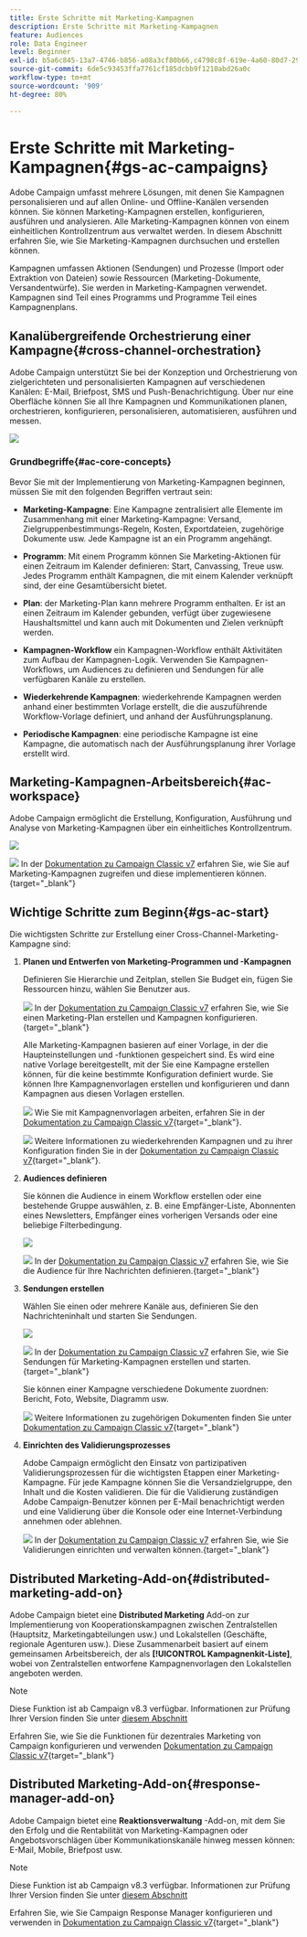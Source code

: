 ```yaml
---
title: Erste Schritte mit Marketing-Kampagnen
description: Erste Schritte mit Marketing-Kampagnen
feature: Audiences
role: Data Engineer
level: Beginner
exl-id: b5a6c845-13a7-4746-b856-a08a3cf80b66,c4798c8f-619e-4a60-80d7-29b9e4c61168
source-git-commit: 6de5c93453ffa7761cf185dcbb9f1210abd26a0c
workflow-type: tm+mt
source-wordcount: '909'
ht-degree: 80%

---
```


# Erste Schritte mit Marketing-Kampagnen{#gs-ac-campaigns}

Adobe Campaign umfasst mehrere Lösungen, mit denen Sie Kampagnen personalisieren und auf allen Online- und Offline-Kanälen versenden können. Sie können Marketing-Kampagnen erstellen, konfigurieren, ausführen und analysieren. Alle Marketing-Kampagnen können von einem einheitlichen Kontrollzentrum aus verwaltet werden. In diesem Abschnitt erfahren Sie, wie Sie Marketing-Kampagnen durchsuchen und erstellen können.

Kampagnen umfassen Aktionen (Sendungen) und Prozesse (Import oder Extraktion von Dateien) sowie Ressourcen (Marketing-Dokumente, Versandentwürfe). Sie werden in Marketing-Kampagnen verwendet. Kampagnen sind Teil eines Programms und Programme Teil eines Kampagnenplans.

## Kanalübergreifende Orchestrierung einer Kampagne{#cross-channel-orchestration}

Adobe Campaign unterstützt Sie bei der Konzeption und Orchestrierung von zielgerichteten und personalisierten Kampagnen auf verschiedenen Kanälen: E-Mail, Briefpost, SMS und Push-Benachrichtigung. Über nur eine Oberfläche können Sie all Ihre Kampagnen und Kommunikationen planen, orchestrieren, konfigurieren, personalisieren, automatisieren, ausführen und messen.

![](assets/campaign-tab.png)

### Grundbegriffe{#ac-core-concepts}

Bevor Sie mit der Implementierung von Marketing-Kampagnen beginnen, müssen Sie mit den folgenden Begriffen vertraut sein:

* **Marketing-Kampagne**: Eine Kampagne zentralisiert alle Elemente im Zusammenhang mit einer Marketing-Kampagne: Versand, Zielgruppenbestimmungs-Regeln, Kosten, Exportdateien, zugehörige Dokumente usw. Jede Kampagne ist an ein Programm angehängt.

* **Programm**: Mit einem Programm können Sie Marketing-Aktionen für einen Zeitraum im Kalender definieren: Start, Canvassing, Treue usw. Jedes Programm enthält Kampagnen, die mit einem Kalender verknüpft sind, der eine Gesamtübersicht bietet.

* **Plan**: der Marketing-Plan kann mehrere Programm enthalten. Er ist an einen Zeitraum im Kalender gebunden, verfügt über zugewiesene Haushaltsmittel und kann auch mit Dokumenten und Zielen verknüpft werden.

* **Kampagnen-Workflow** ein Kampagnen-Workflow enthält Aktivitäten zum Aufbau der Kampagnen-Logik. Verwenden Sie Kampagnen-Workflows, um Audiences zu definieren und Sendungen für alle verfügbaren Kanäle zu erstellen.

* **Wiederkehrende Kampagnen**: wiederkehrende Kampagnen werden anhand einer bestimmten Vorlage erstellt, die die auszuführende Workflow-Vorlage definiert, und anhand der Ausführungsplanung.

* **Periodische Kampagnen**: eine periodische Kampagne ist eine Kampagne, die automatisch nach der Ausführungsplanung ihrer Vorlage erstellt wird.

## Marketing-Kampagnen-Arbeitsbereich{#ac-workspace}

Adobe Campaign ermöglicht die Erstellung, Konfiguration, Ausführung und Analyse von Marketing-Kampagnen über ein einheitliches Kontrollzentrum.

![](assets/calendar.png)

![](../assets/do-not-localize/book.png) In der [Dokumentation zu Campaign Classic v7](https://experienceleague.adobe.com/docs/campaign-classic/using/orchestrating-campaigns/about-marketing-campaigns/accessing-marketing-campaigns.html?lang=de#orchestrating-campaigns) erfahren Sie, wie Sie auf Marketing-Kampagnen zugreifen und diese implementieren können.{target=&quot;_blank&quot;}


## Wichtige Schritte zum Beginn{#gs-ac-start}

Die wichtigsten Schritte zur Erstellung einer Cross-Channel-Marketing-Kampagne sind:

1. **Planen und Entwerfen von Marketing-Programmen und -Kampagnen**

   Definieren Sie Hierarchie und Zeitplan, stellen Sie Budget ein, fügen Sie Ressourcen hinzu, wählen Sie Benutzer aus.

   ![](../assets/do-not-localize/book.png) In der [Dokumentation zu Campaign Classic v7](https://experienceleague.adobe.com/docs/campaign-classic/using/orchestrating-campaigns/orchestrate-campaigns/setting-up-marketing-campaigns.html?lang=de#creating-plan-and-program-hierarchy) erfahren Sie, wie Sie einen Marketing-Plan erstellen und Kampagnen konfigurieren.{target=&quot;_blank&quot;}

   Alle Marketing-Kampagnen basieren auf einer Vorlage, in der die Haupteinstellungen und -funktionen gespeichert sind. Es wird eine native Vorlage bereitgestellt, mit der Sie eine Kampagne erstellen können, für die keine bestimmte Konfiguration definiert wurde. Sie können Ihre Kampagnenvorlagen erstellen und konfigurieren und dann Kampagnen aus diesen Vorlagen erstellen.

   ![](../assets/do-not-localize/book.png) Wie Sie mit Kampagnenvorlagen arbeiten, erfahren Sie in der [Dokumentation zu Campaign Classic v7](https://experienceleague.adobe.com/docs/campaign-classic/using/orchestrating-campaigns/orchestrate-campaigns/marketing-campaign-templates.html?lang=de#orchestrating-campaigns){target=&quot;_blank&quot;}.

   ![](../assets/do-not-localize/book.png) Weitere Informationen zu wiederkehrenden Kampagnen und zu ihrer Konfiguration finden Sie in der [Dokumentation zu Campaign Classic v7](https://experienceleague.adobe.com/docs/campaign-classic/using/orchestrating-campaigns/orchestrate-campaigns/setting-up-marketing-campaigns.html?lang=de#recurring-and-periodic-campaigns){target=&quot;_blank&quot;}.

1. **Audiences definieren**

   Sie können die Audience in einem Workflow erstellen oder eine bestehende Gruppe auswählen, z. B. eine Empfänger-Liste, Abonnenten eines Newsletters, Empfänger eines vorherigen Versands oder eine beliebige Filterbedingung.

   ![](assets/campaign-wf.png)

   ![](../assets/do-not-localize/book.png) In der [Dokumentation zu Campaign Classic v7](https://experienceleague.adobe.com/docs/campaign-classic/using/orchestrating-campaigns/orchestrate-campaigns/marketing-campaign-target.html?lang=de#orchestrating-campaigns) erfahren Sie, wie Sie die Audience für Ihre Nachrichten definieren.{target=&quot;_blank&quot;}

1. **Sendungen erstellen**

   Wählen Sie einen oder mehrere Kanäle aus, definieren Sie den Nachrichteninhalt und starten Sie Sendungen.

   ![](assets/campaign-dashboard.png)

   ![](../assets/do-not-localize/book.png) In der [Dokumentation zu Campaign Classic v7](https://experienceleague.adobe.com/docs/campaign-classic/using/orchestrating-campaigns/orchestrate-campaigns/marketing-campaign-deliveries.html?lang=de#creating-deliveries) erfahren Sie, wie Sie Sendungen für Marketing-Kampagnen erstellen und starten.{target=&quot;_blank&quot;}

   Sie können einer Kampagne verschiedene Dokumente zuordnen: Bericht, Foto, Website, Diagramm usw.

   ![](../assets/do-not-localize/book.png) Weitere Informationen zu zugehörigen Dokumenten finden Sie unter [Dokumentation zu Campaign Classic v7](https://experienceleague.adobe.com/docs/campaign-classic/using/orchestrating-campaigns/orchestrate-campaigns/marketing-campaign-assets.html?lang=de#adding-documents){target=&quot;_blank&quot;}

1. **Einrichten des Validierungsprozesses**

   Adobe Campaign ermöglicht den Einsatz von partizipativen Validierungsprozessen für die wichtigsten Etappen einer Marketing-Kampagne. Für jede Kampagne können Sie die Versandzielgruppe, den Inhalt und die Kosten validieren. Die für die Validierung zuständigen Adobe Campaign-Benutzer können per E-Mail benachrichtigt werden und eine Validierung über die Konsole oder eine Internet-Verbindung annehmen oder ablehnen.

   ![](../assets/do-not-localize/book.png) In der [Dokumentation zu Campaign Classic v7](https://experienceleague.adobe.com/docs/campaign-classic/using/orchestrating-campaigns/orchestrate-campaigns/marketing-campaign-approval.html?lang=de#orchestrating-campaigns) erfahren Sie, wie Sie Validierungen einrichten und verwalten können.{target=&quot;_blank&quot;}


## Distributed Marketing-Add-on{#distributed-marketing-add-on}

Adobe Campaign bietet eine **Distributed Marketing** Add-on zur Implementierung von Kooperationskampagnen zwischen Zentralstellen (Hauptsitz, Marketingabteilungen usw.) und Lokalstellen (Geschäfte, regionale Agenturen usw.). Diese Zusammenarbeit basiert auf einem gemeinsamen Arbeitsbereich, der als **[!UICONTROL Kampagnenkit-Liste]**, wobei von Zentralstellen entworfene Kampagnenvorlagen den Lokalstellen angeboten werden.

>[!NOTE]
>
>Diese Funktion ist ab Campaign v8.3 verfügbar. Informationen zur Prüfung Ihrer Version finden Sie unter [diesem Abschnitt](compatibility-matrix.md#how-to-check-your-campaign-version-and-buildversion)

[](../assets/do-not-localize/book.png) Erfahren Sie, wie Sie die Funktionen für dezentrales Marketing von Campaign konfigurieren und verwenden [Dokumentation zu Campaign Classic v7](https://experienceleague.adobe.com/docs/campaign-classic/using/distributed-marketing/about-distributed-marketing.html){target=&quot;_blank&quot;}

## Distributed Marketing-Add-on{#response-manager-add-on}

Adobe Campaign bietet eine **Reaktionsverwaltung** -Add-on, mit dem Sie den Erfolg und die Rentabilität von Marketing-Kampagnen oder Angebotsvorschlägen über Kommunikationskanäle hinweg messen können: E-Mail, Mobile, Briefpost usw.

>[!NOTE]
>
>Diese Funktion ist ab Campaign v8.3 verfügbar. Informationen zur Prüfung Ihrer Version finden Sie unter [diesem Abschnitt](compatibility-matrix.md#how-to-check-your-campaign-version-and-buildversion)

[](../assets/do-not-localize/book.png) Erfahren Sie, wie Sie Campaign Response Manager konfigurieren und verwenden in [Dokumentation zu Campaign Classic v7](https://experienceleague.adobe.com/docs/campaign-classic/using/response-manager/about-response-manager.html){target=&quot;_blank&quot;}

